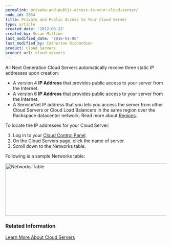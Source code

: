 ```yaml
---
permalink: private-and-public-access-to-your-cloud-server/
node_id: 2034
title: Private and Public Access to Your Cloud Server
type: article
created_date: '2012-08-22'
created_by: Susan Million
last_modified_date: '2016-01-06'
last_modified_by: Catherine Richardson
product: Cloud Servers
product_url: cloud-servers
---
```


All Next Generation Cloud Servers automatically receive three static IP
addresses upon creation:

-   A version 4 **IP Address** that provides public access to your
    server from the Internet.
-   A version 6 **IP Address** that provides public access to your
    server from the Internet.
-   A ServiceNet IP address that you lets you access the server from
    other Cloud Servers or Cloud Load Balancers in the same region over
    the Rackspace datacenter network. Read more about
    [Regions](/how-to/about-regions).

To locate the IP addresses for your Cloud Server:

1.  Log in to your [Cloud Control Panel](https://mycloud.rackspace.com).
2.  On the Cloud Servers page, click the name of server.
3.  Scroll down to the Networks table.

Following is a sample Networks table:

<img src="{% asset_path cloud-servers/private-and-public-access-to-your-cloud-server/Networks%20Table.png %}" alt="Networks Table" width="662" height="164" />

### Related Information

[Learn More About Cloud Servers](/how-to/learn-more-about-cloud-servers)
